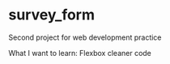 # survey_form
Second project for web development practice

What I want to learn: 
Flexbox
cleaner code
